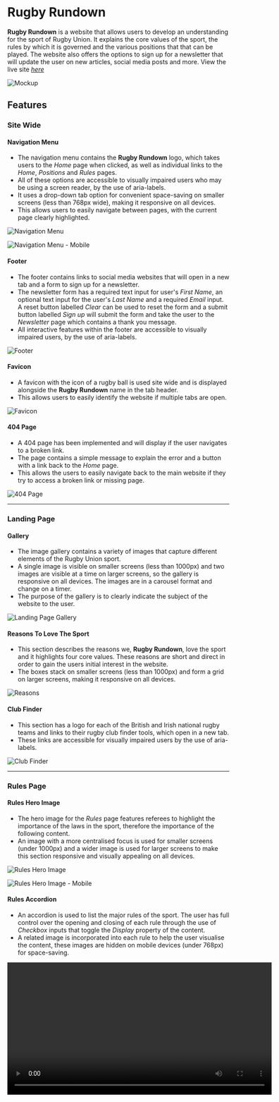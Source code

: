 # Rugby Rundown

**Rugby Rundown** is a website that allows users to develop an understanding for the sport of Rugby Union. It explains the core values of the sport, the rules by which it is governed and the various positions that that can be played. The website also offers the options to sign up for a newsletter that will update the user on new articles, social media posts and more. View the live site [*here*](https://jacklamb99.github.io/rugby-rundown/)

![Mockup](docs/readme_images/mockup.JPG)

## Features

### Site Wide

#### Navigation Menu

* The navigation menu contains the **Rugby Rundown** logo, which takes users to the *Home* page when clicked, as well as individual links to the *Home*, *Positions* and *Rules* pages.
* All of these options are accessible to visually impaired users who may be using a screen reader, by the use of aria-labels.
* It uses a drop-down tab option for convenient space-saving on smaller screens (less than 768px wide), making it responsive on all devices.
* This allows users to easily navigate between pages, with the current page clearly highlighted.

![Navigation Menu](docs/readme_images/navigation_menu.JPG)

![Navigation Menu - Mobile](docs/readme_images/navigation_menu_mobile.JPG)

#### Footer

* The footer contains links to social media websites that will open in a new tab and a form to sign up for a newsletter.
* The newsletter form has a required text input for user's *First Name*, an optional text input for the user's *Last Name* and a required *Email* input. A reset button labelled *Clear* can be used to reset the form and a submit button labelled *Sign up* will submit the form and take the user to the *Newsletter* page which contains a thank you message.
* All interactive features within the footer are accessible to visually impaired users, by the use of aria-labels.

![Footer](docs/readme_images/footer.JPG)

#### Favicon

* A favicon with the icon of a rugby ball is used site wide and is displayed alongside the **Rugby Rundown** name in the tab header.
* This allows users to easily identify the website if multiple tabs are open.

![Favicon](docs/readme_images/favicon.JPG)

#### 404 Page

* A 404 page has been implemented and will display if the user navigates to a broken link.
* The page contains a simple message to explain the error and a button with a link back to the *Home* page.
* This allows the users to easily navigate back to the main website if they try to access a broken link or missing page.

![404 Page](docs/readme_images/404_page.JPG)

***

### Landing Page

#### Gallery

* The image gallery contains a variety of images that capture different elements of the Rugby Union sport.
* A single image is visible on smaller screens (less than 1000px) and two images are visible at a time on larger screens, so the gallery is responsive on all devices. The images are in a carousel format and change on a timer.
* The purpose of the gallery is to clearly indicate the subject of the website to the user.

![Landing Page Gallery](docs/readme_images/landing_page_gallery.JPG)

#### Reasons To Love The Sport

* This section describes the reasons we, **Rugby Rundown**, love the sport and it highlights four core values. These reasons are short and direct in order to gain the users initial interest in the website.
* The boxes stack on smaller screens (less than 1000px) and form a grid on larger screens, making it responsive on all devices.

![Reasons](docs/readme_images/reasons.JPG)

#### Club Finder

* This section has a logo for each of the British and Irish national rugby teams and links to their rugby club finder tools, which open in a new tab.
* These links are accessible for visually impaired users by the use of aria-labels.

![Club Finder](docs/readme_images/club_finder_links.JPG)

***

### Rules Page

#### Rules Hero Image

* The hero image for the *Rules* page features referees to highlight the importance of the laws in the sport, therefore the importance of the following content.
* An image with a more centralised focus is used for smaller screens (under 1000px) and a wider image is used for larger screens to make this section responsive and visually appealing on all devices.

![Rules Hero Image](docs/readme_images/rules_hero_image.JPG)

![Rules Hero Image - Mobile](docs/readme_images/rules_hero_image_mobile.JPG)

#### Rules Accordion

* An accordion is used to list the major rules of the sport. The user has full control over the opening and closing of each rule through the use of *Checkbox* inputs that toggle the *Display* property of the content.
* A related image is incorporated into each rule to help the user visualise the content, these images are hidden on mobile devices (under 768px) for space-saving.

<video controls src="docs/readme_images/rules_accordion.mp4" title="Rules Accordion" width="600px"></video>


